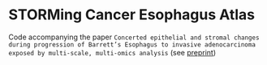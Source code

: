 # STORMing Cancer Esophagus Atlas
Code accompanying the paper `Concerted epithelial and stromal changes during progression of Barrett’s Esophagus to invasive adenocarcinoma exposed by multi-scale, multi-omics analysis` (see [preprint](https://www.biorxiv.org/content/10.1101/2023.06.08.544265v1))

